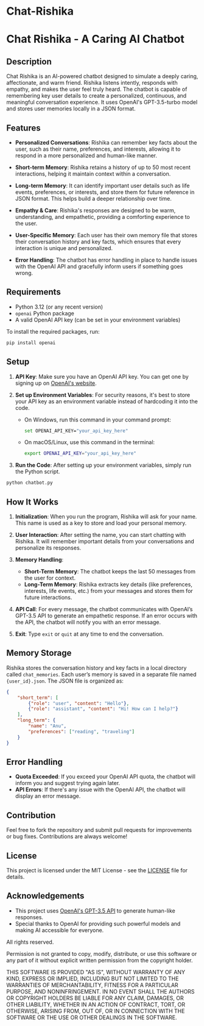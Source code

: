 # Chat-Rishika
# Chat Rishika - A Caring AI Chatbot

## Description

Chat Rishika is an AI-powered chatbot designed to simulate a deeply caring, affectionate, and warm friend. Rishika listens intently, responds with empathy, and makes the user feel truly heard. The chatbot is capable of remembering key user details to create a personalized, continuous, and meaningful conversation experience. It uses OpenAI's GPT-3.5-turbo model and stores user memories locally in a JSON format.

## Features

- **Personalized Conversations**: Rishika can remember key facts about the user, such as their name, preferences, and interests, allowing it to respond in a more personalized and human-like manner.
  
- **Short-term Memory**: Rishika retains a history of up to 50 most recent interactions, helping it maintain context within a conversation.
  
- **Long-term Memory**: It can identify important user details such as life events, preferences, or interests, and store them for future reference in JSON format. This helps build a deeper relationship over time.

- **Empathy & Care**: Rishika's responses are designed to be warm, understanding, and empathetic, providing a comforting experience to the user.

- **User-Specific Memory**: Each user has their own memory file that stores their conversation history and key facts, which ensures that every interaction is unique and personalized.

- **Error Handling**: The chatbot has error handling in place to handle issues with the OpenAI API and gracefully inform users if something goes wrong.

## Requirements

- Python 3.12 (or any recent version)
- `openai` Python package
- A valid OpenAI API key (can be set in your environment variables)
  
To install the required packages, run:

```bash
pip install openai
```

## Setup

1. **API Key**: Make sure you have an OpenAI API key. You can get one by signing up on [OpenAI's website](https://platform.openai.com/).

2. **Set up Environment Variables**: For security reasons, it's best to store your API key as an environment variable instead of hardcoding it into the code.

   - On Windows, run this command in your command prompt:
     ```bash
     set OPENAI_API_KEY="your_api_key_here"
     ```
   - On macOS/Linux, use this command in the terminal:
     ```bash
     export OPENAI_API_KEY="your_api_key_here"
     ```

3. **Run the Code**: After setting up your environment variables, simply run the Python script.

```bash
python chatbot.py
```

## How It Works

1. **Initialization**: When you run the program, Rishika will ask for your name. This name is used as a key to store and load your personal memory.

2. **User Interaction**: After setting the name, you can start chatting with Rishika. It will remember important details from your conversations and personalize its responses.

3. **Memory Handling**:
   - **Short-Term Memory**: The chatbot keeps the last 50 messages from the user for context.
   - **Long-Term Memory**: Rishika extracts key details (like preferences, interests, life events, etc.) from your messages and stores them for future interactions.

4. **API Call**: For every message, the chatbot communicates with OpenAI’s GPT-3.5 API to generate an empathetic response. If an error occurs with the API, the chatbot will notify you with an error message.

5. **Exit**: Type `exit` or `quit` at any time to end the conversation.

## Memory Storage

Rishika stores the conversation history and key facts in a local directory called `chat_memories`. Each user’s memory is saved in a separate file named `{user_id}.json`. The JSON file is organized as:

```json
{
    "short_term": [
        {"role": "user", "content": "Hello"},
        {"role": "assistant", "content": "Hi! How can I help?"}
    ],
    "long_term": {
        "name": "Anu",
        "preferences": ["reading", "traveling"]
    }
}
```

## Error Handling

- **Quota Exceeded**: If you exceed your OpenAI API quota, the chatbot will inform you and suggest trying again later.
- **API Errors**: If there's any issue with the OpenAI API, the chatbot will display an error message.

## Contribution

Feel free to fork the repository and submit pull requests for improvements or bug fixes. Contributions are always welcome!

## License

This project is licensed under the MIT License - see the [LICENSE](LICENSE) file for details.

## Acknowledgements

- This project uses [OpenAI's GPT-3.5 API](https://openai.com) to generate human-like responses.
- Special thanks to OpenAI for providing such powerful models and making AI accessible for everyone.

All rights reserved.

Permission is not granted to copy, modify, distribute, or use this software or any part of it without explicit written permission from the copyright holder.

THIS SOFTWARE IS PROVIDED "AS IS", WITHOUT WARRANTY OF ANY KIND, EXPRESS OR IMPLIED, INCLUDING BUT NOT LIMITED TO THE WARRANTIES OF MERCHANTABILITY, FITNESS FOR A PARTICULAR PURPOSE, AND NONINFRINGEMENT. IN NO EVENT SHALL THE AUTHORS OR COPYRIGHT HOLDERS BE LIABLE FOR ANY CLAIM, DAMAGES, OR OTHER LIABILITY, WHETHER IN AN ACTION OF CONTRACT, TORT, OR OTHERWISE, ARISING FROM, OUT OF, OR IN CONNECTION WITH THE SOFTWARE OR THE USE OR OTHER DEALINGS IN THE SOFTWARE.
